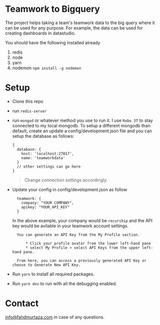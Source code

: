 # Teamwork to Bigquery

The project helps taking a team's teamwork data to the big query where it can be used for any purpose. For example, the data can be used for creating dashboards in datastudio.

You should have the following installed already

1. redis 
2. node
3. yarn
4. nodemon `npm install -g nodemon`

# Setup 

* Clone this repo 
* run `redis-server`
* run `mongod` or whatever method you use to run it. I use `Robo 3T` to stay connected to my local mongodb. To setup a different mongodb than default, create an update a config/development.json file and you can setup the database as follows:

	```
	{
	  database: {
	    host: 'localhost:27017',
	    name: 'teamworkdata'    
	  }
	  // other settings can go here
	}  
	```  
	> Change connection settings accordingly. 

* Update your config in config/development.json as follow

	```
	  teamwork: {
	    company: "YOUR COMPANY",
	    apikey: "YOUR_API_KEY"
	  }
	```
	In the above example, your company would be `recurship` and the API key would be avilable in your teamwork account settings. 

		You can generate an API Key from the My Profile section. 
		
			* Click your profile avatar from the lower left-hand pane
			* select My Profile > select API Keys from the upper left-hand pane.

		From here, you can access a previously generated API Key or choose to Generate New API Key.

*  Run `yarn` to install all required packages.
*  Run `yarn dev` to run with all the debugging enabled. 

# Contact

info@fahdmurtaza.com in case of any questions.
	


